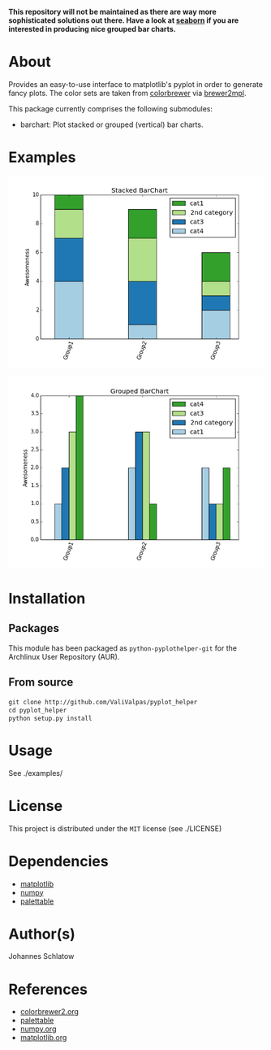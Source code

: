 **This repository will not be maintained as there are way more sophisticated solutions out there. Have a look at [seaborn](http://seaborn.pydata.org/) if you are interested in producing nice grouped bar charts.**

# About

Provides an easy-to-use interface to matplotlib's pyplot in order to generate fancy plots.
The color sets are taken from [colorbrewer][1] via [brewer2mpl][2].

This package currently comprises the following submodules: 

  * barchart: Plot stacked or grouped (vertical) bar charts. 

# Examples

![Stacked bar chart](https://github.com/ValiValpas/pyplot_helper/blob/master/examples/barchart-stacked.png "Stacked bar chart")

![Grouped bar chart](https://github.com/ValiValpas/pyplot_helper/blob/master/examples/barchart-grouped.png "Grouped bar chart")

# Installation

## Packages

This module has been packaged as `python-pyplothelper-git` for the Archlinux User Repository (AUR).

## From source

```
git clone http://github.com/ValiValpas/pyplot_helper
cd pyplot_helper
python setup.py install
```

# Usage

See ./examples/

# License

This project is distributed under the `MIT` license (see ./LICENSE)

# Dependencies

  * [matplotlib][4]
  * [numpy][3]
  * [palettable][2]

# Author(s)

Johannes Schlatow

# References

  * [colorbrewer2.org][1]
  * [palettable][2]
  * [numpy.org][3]
  * [matplotlib.org][4]

[1]: http://colorbrewer2.org/
[2]: https://jiffyclub.github.io/palettable/
[3]: http://www.numpy.org/
[4]: http://matplotlib.org/
